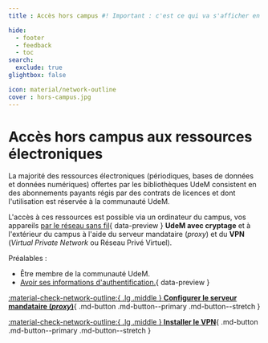 ```yaml
---
title : Accès hors campus #! Important : c'est ce qui va s'afficher en version mobile, puisque le titre est long et risque de dépasser.

hide:
  - footer
  - feedback
  - toc
search:
  exclude: true
glightbox: false

icon: material/network-outline
cover : hors-campus.jpg
---
```


# Accès hors campus aux ressources électroniques


La majorité des ressources électroniques (périodiques, bases de données et données numériques) offertes par les bibliothèques UdeM consistent en des abonnements payants régis par des contrats de licences et dont l'utilisation est réservée à la communauté UdeM.

L'accès à ces ressources est possible via un ordinateur du campus, vos appareils [par le réseau sans fil](../sans-fil.md){ data-preview }  **UdeM avec cryptage** et à l'extérieur du campus à l'aide du serveur mandataire (*proxy*) et du **VPN** (*Virtual Private Network* ou Réseau Privé Virtuel).

Préalables :

- Être membre de la communauté UdeM.
- [Avoir ses informations d'authentification.](../authentification.md){ data-preview }

<div class="grid cards" markdown>

[:material-check-network-outline:{ .lg .middle } **Configurer le serveur mandataire (*proxy*)**](../acces-hors-campus/proxy.md){ .md-button .md-button--primary .md-button--stretch }

[:material-check-network-outline:{ .lg .middle } **Installer le VPN**](../acces-hors-campus/vpn.md){ .md-button .md-button--primary .md-button--stretch }

</div>